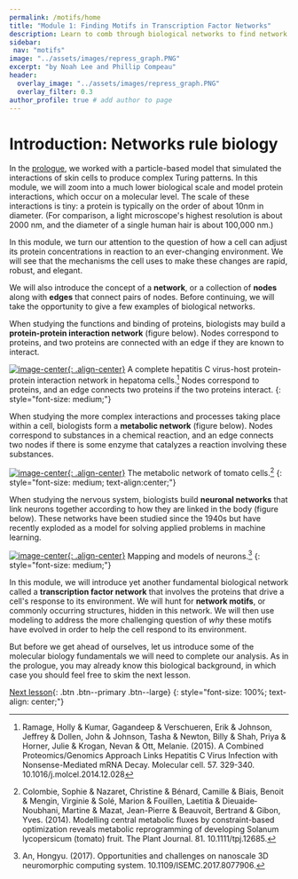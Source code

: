```yaml
---
permalink: /motifs/home
title: "Module 1: Finding Motifs in Transcription Factor Networks"
description: Learn to comb through biological networks to find network "motifs" that have evolved to occur surprisingly often and drive cellular processes.
sidebar:
 nav: "motifs"
image: "../assets/images/repress_graph.PNG"
excerpt: "by Noah Lee and Phillip Compeau"
header:
  overlay_image: "../assets/images/repress_graph.PNG"
  overlay_filter: 0.3
author_profile: true # add author to page
---
```


# Introduction: Networks rule biology

In the [prologue](../prologue), we worked with a particle-based model that simulated the interactions of skin cells to produce complex Turing patterns. In this module, we will zoom into a much lower biological scale and model protein interactions, which occur on a molecular level. The scale of these interactions is tiny: a protein is typically on the order of about 10nm in diameter. (For comparison, a light microscope's highest resolution is about 2000 nm, and the diameter of a single human hair is about 100,000 nm.)

In this module, we turn our attention to the question of how a cell can adjust its protein concentrations in reaction to an ever-changing environment.  We will see that the mechanisms the cell uses to make these changes are rapid, robust, and elegant.

We will also introduce the concept of a **network**, or a collection of **nodes** along with **edges** that connect pairs of nodes. Before continuing, we will take the opportunity to give a few examples of biological networks.

When studying the functions and binding of proteins, biologists may build a **protein-protein interaction network** (figure below). Nodes correspond to proteins, and two proteins are connected with an edge if they are known to interact.

[![image-center](../assets/images/600px/PPI_network.png){: .align-center}](../assets/images/PPI_network.png)
A complete hepatitis C virus-host protein-protein interaction network in hepatoma cells.[^PPInetwork] Nodes correspond to proteins, and an edge connects two proteins if the two proteins interact.
{: style="font-size: medium;"}

When studying the more complex interactions and processes taking place within a cell, biologists form a **metabolic network** (figure below). Nodes correspond to substances in a chemical reaction, and an edge connects two nodes if there is some enzyme that catalyzes a reaction involving these substances.

[![image-center](../assets/images/600px/The-metabolic-network-of-tomato-cells-The-system-is-a-cell-with-symbolic-subcellular.png){: .align-center}](../assets/images/The-metabolic-network-of-tomato-cells-The-system-is-a-cell-with-symbolic-subcellular.png)
The metabolic network of tomato cells.[^metabolicNetwork]
{: style="font-size: medium; text-align:center;"}

When studying the nervous system, biologists build **neuronal networks** that link neurons together according to how they are linked in the body (figure below). These networks have been studied since the 1940s but have recently exploded as a model for solving applied problems in machine learning.

[![image-center](../assets/images/600px/Neuron-networks-a-brain-b-neural-network-c-neuron-connecting-structure-d-neuron.png){: .align-center}](../assets/images/Neuron-networks-a-brain-b-neural-network-c-neuron-connecting-structure-d-neuron.png)
Mapping and models of neurons.[^neuralNetwork]
{: style="font-size: medium;"}

In this module, we will introduce yet another fundamental biological network called a **transcription factor network** that involves the proteins that drive a cell's response to its environment. We will hunt for **network motifs**, or commonly occurring structures, hidden in this network. We will then use modeling to address the more challenging question of *why* these motifs have evolved in order to help the cell respond to its environment.

But before we get ahead of ourselves, let us introduce some of the molecular biology fundamentals we will need to complete our analysis. As in the prologue, you may already know this biological background, in which case you should feel free to skim the next lesson.

[Next lesson](transcription){: .btn .btn--primary .btn--large}
{: style="font-size: 100%; text-align: center;"}

[^neuralNetwork]: An, Hongyu. (2017). Opportunities and challenges on nanoscale 3D neuromorphic computing system. 10.1109/ISEMC.2017.8077906.
[^metabolicNetwork]: Colombie, Sophie & Nazaret, Christine & Bénard, Camille & Biais, Benoit & Mengin, Virginie & Solé, Marion & Fouillen, Laetitia & Dieuaide‐Noubhani, Martine & Mazat, Jean-Pierre & Beauvoit, Bertrand & Gibon, Yves. (2014). Modelling central metabolic fluxes by constraint-based optimization reveals metabolic reprogramming of developing Solanum lycopersicum (tomato) fruit. The Plant Journal. 81. 10.1111/tpj.12685.
[^PPInetwork]: Ramage, Holly & Kumar, Gagandeep & Verschueren, Erik & Johnson, Jeffrey & Dollen, John & Johnson, Tasha & Newton, Billy & Shah, Priya & Horner, Julie & Krogan, Nevan & Ott, Melanie. (2015). A Combined Proteomics/Genomics Approach Links Hepatitis C Virus Infection with Nonsense-Mediated mRNA Decay. Molecular cell. 57. 329-340. 10.1016/j.molcel.2014.12.028
